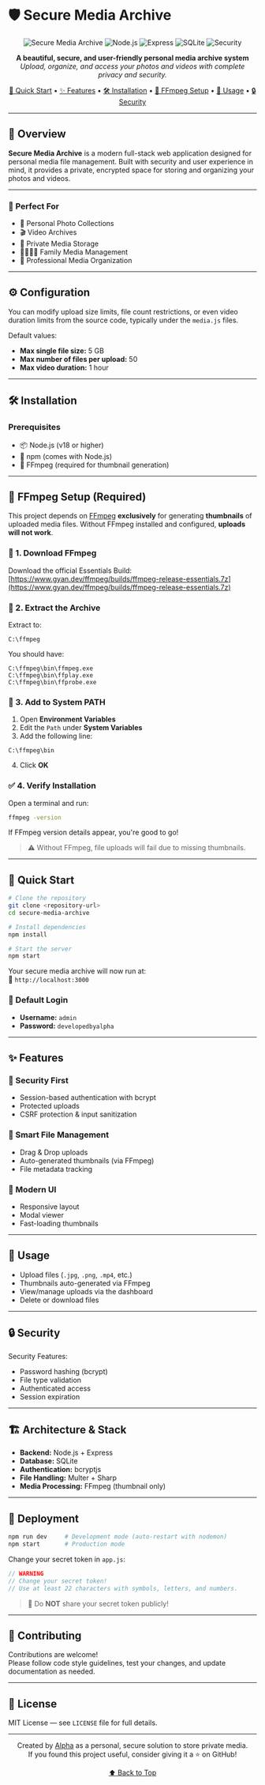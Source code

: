 # 🛡️ Secure Media Archive

<div align="center">

![Secure Media Archive](https://img.shields.io/badge/Secure%20Media%20Archive-v1.0.0-blue?style=for-the-badge&logo=shield&logoColor=white)
![Node.js](https://img.shields.io/badge/Node.js-339933?style=for-the-badge&logo=nodedotjs&logoColor=white)
![Express](https://img.shields.io/badge/Express-000000?style=for-the-badge&logo=express&logoColor=white)
![SQLite](https://img.shields.io/badge/SQLite-003B57?style=for-the-badge&logo=sqlite&logoColor=white)
![Security](https://img.shields.io/badge/Security-First-red?style=for-the-badge&logo=security&logoColor=white)

**A beautiful, secure, and user-friendly personal media archive system**  
*Upload, organize, and access your photos and videos with complete privacy and security.*

[🚀 Quick Start](#-quick-start) • [✨ Features](#-features) • [🛠️ Installation](#%EF%B8%8F-installation) • [📸 FFmpeg Setup](#-ffmpeg-setup-required) • [📖 Usage](#-usage) • [🔒 Security](#-security)

</div>

---

## 🌟 Overview

**Secure Media Archive** is a modern full-stack web application designed for personal media file management. Built with security and user experience in mind, it provides a private, encrypted space for storing and organizing your photos and videos.

---

### 🎯 Perfect For
- 📸 Personal Photo Collections  
- 🎬 Video Archives  
- 🔐 Private Media Storage  
- 👨‍👩‍👧‍👦 Family Media Management  
- 💼 Professional Media Organization  

---

## ⚙️ Configuration

You can modify upload size limits, file count restrictions, or even video duration limits from the source code, typically under the `media.js` files.

Default values:

- **Max single file size:** 5 GB  
- **Max number of files per upload:** 50  
- **Max video duration:** 1 hour  



---

## 🛠️ Installation

### Prerequisites

- 📦 Node.js (v18 or higher)  
- 📝 npm (comes with Node.js)  
- 📸 FFmpeg (required for thumbnail generation)  

---

## 📸 FFmpeg Setup (Required)

This project depends on [FFmpeg](https://ffmpeg.org/) **exclusively** for generating **thumbnails** of uploaded media files. Without FFmpeg installed and configured, **uploads will not work**.

### 🔽 1. Download FFmpeg

Download the official Essentials Build:  
[https://www.gyan.dev/ffmpeg/builds/ffmpeg-release-essentials.7z](https://www.gyan.dev/ffmpeg/builds/ffmpeg-release-essentials.7z)

### 📂 2. Extract the Archive

Extract to:

```plaintext
C:\ffmpeg
```

You should have:

```plaintext
C:\ffmpeg\bin\ffmpeg.exe
C:\ffmpeg\bin\ffplay.exe
C:\ffmpeg\bin\ffprobe.exe
```

### 🔧 3. Add to System PATH

1. Open **Environment Variables**
2. Edit the `Path` under **System Variables**
3. Add the following line:

```plaintext
C:\ffmpeg\bin
```

4. Click **OK**

### ✅ 4. Verify Installation

Open a terminal and run:

```bash
ffmpeg -version
```

If FFmpeg version details appear, you're good to go!

> ⚠️ Without FFmpeg, file uploads will fail due to missing thumbnails.

---

## 🚀 Quick Start

```bash
# Clone the repository
git clone <repository-url>
cd secure-media-archive

# Install dependencies
npm install

# Start the server
npm start
```

Your secure media archive will now run at:  
📍 `http://localhost:3000`

### 🔐 Default Login

* **Username:** `admin`  
* **Password:** `developedbyalpha`

---

## ✨ Features

### 🔐 Security First

* Session-based authentication with bcrypt  
* Protected uploads  
* CSRF protection & input sanitization

### 📁 Smart File Management

* Drag & Drop uploads  
* Auto-generated thumbnails (via FFmpeg)  
* File metadata tracking

### 🎨 Modern UI

* Responsive layout  
* Modal viewer  
* Fast-loading thumbnails

---

## 📖 Usage

* Upload files (`.jpg`, `.png`, `.mp4`, etc.)  
* Thumbnails auto-generated via FFmpeg  
* View/manage uploads via the dashboard  
* Delete or download files

---

## 🔒 Security

Security Features:

* Password hashing (bcrypt)  
* File type validation  
* Authenticated access  
* Session expiration

---

## 🏗️ Architecture & Stack

* **Backend:** Node.js + Express  
* **Database:** SQLite  
* **Authentication:** bcryptjs  
* **File Handling:** Multer + Sharp  
* **Media Processing:** FFmpeg (thumbnail only)

---

## 🚀 Deployment

```bash
npm run dev     # Development mode (auto-restart with nodemon)
npm start       # Production mode
```

Change your secret token in `app.js`:

```js
// WARNING
// Change your secret token!
// Use at least 22 characters with symbols, letters, and numbers.
```

> 🔐 Do **NOT** share your secret token publicly!

---

## 🤝 Contributing

Contributions are welcome!  
Please follow code style guidelines, test your changes, and update documentation as needed.

---

## 📄 License

MIT License — see `LICENSE` file for full details.

---

<div align="center">

Created by [Alpha](https://github.com/ByAlphas) as a personal, secure solution to store private media.  
If you found this project useful, consider giving it a ⭐ on GitHub!

[⬆️ Back to Top](#-secure-media-archive)

</div>
